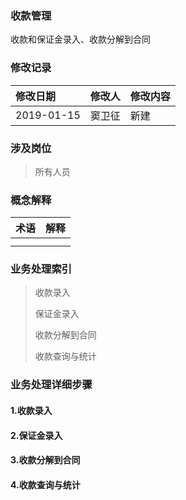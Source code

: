 ### 收款管理

收款和保证金录入、收款分解到合同

### 修改记录

| 修改日期 | 修改人 | 修改内容 |
| :--- | :--- | :--- |
| 2019-01-15 | 窦卫征 | 新建 |

### 涉及岗位

> 所有人员

### 概念解释

| 术语 | 解释 |
| :--- | :--- |
|  |  |
|  |  |

### 业务处理索引

> 收款录入
>
> 保证金录入
>
> 收款分解到合同
>
> 收款查询与统计

### 业务处理详细步骤

#### 1.收款录入

#### 2.保证金录入

#### 3.收款分解到合同

#### 4.收款查询与统计

